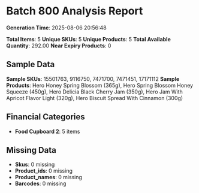 # Batch 800 Analysis Report

**Generation Time**: 2025-08-06 20:56:48

**Total Items**: 5
**Unique SKUs**: 5
**Unique Products**: 5
**Total Available Quantity**: 292.00
**Near Expiry Products**: 0

## Sample Data
**Sample SKUs**: 15501763, 9116750, 7471700, 7471451, 17171112
**Sample Products**: Hero Honey Spring Blossom (365g), Hero Spring Blossom Honey Squeeze (450g), Hero Delicia Black Cherry Jam (350g), Hero Jam With Apricot Flavor Light (320g), Hero Biscuit Spread With Cinnamon (300g)

## Financial Categories
- **Food Cupboard 2**: 5 items

## Missing Data
- **Skus**: 0 missing
- **Product_ids**: 0 missing
- **Product_names**: 0 missing
- **Barcodes**: 0 missing
